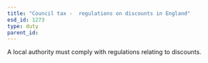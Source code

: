 ```yaml
---
title: "Council tax -  regulations on discounts in England"
esd_id: 1273
type: duty
parent_id:  
---
```


A local authority must comply with regulations relating to discounts.

